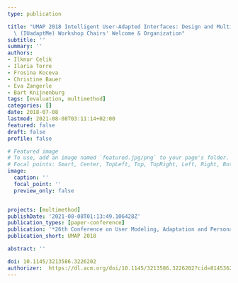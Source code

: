 ```yaml
---
type: publication

title: "UMAP 2018 Intelligent User-Adapted Interfaces: Design and Multi-Modal Evaluation\
  \ (IUadaptMe) Workshop Chairs' Welcome & Organization"
subtitle: ''
summary: ''
authors:
- Ilknur Celik
- Ilaria Torre
- Frosina Koceva
- Christine Bauer
- Eva Zangerle
- Bart Knijnenburg
tags: [evaluation, multimethod]
categories: []
date: 2018-07-08
lastmod: 2021-08-08T03:11:14+02:00
featured: false
draft: false
profile: false

# Featured image
# To use, add an image named `featured.jpg/png` to your page's folder.
# Focal points: Smart, Center, TopLeft, Top, TopRight, Left, Right, BottomLeft, Bottom, BottomRight.
image:
  caption: ''
  focal_point: ''
  preview_only: false


projects: [multimethod]
publishDate: '2021-08-08T01:13:49.106428Z'
publication_types: [paper-conference]
publication: '*26th Conference on User Modeling, Adaptation and Personalization*'
publication_short: UMAP 2018

abstract: ''

doi: 10.1145/3213586.3226202
authorizer:  https://dl.acm.org/doi/10.1145/3213586.3226202?cid=81453628934
---
```


